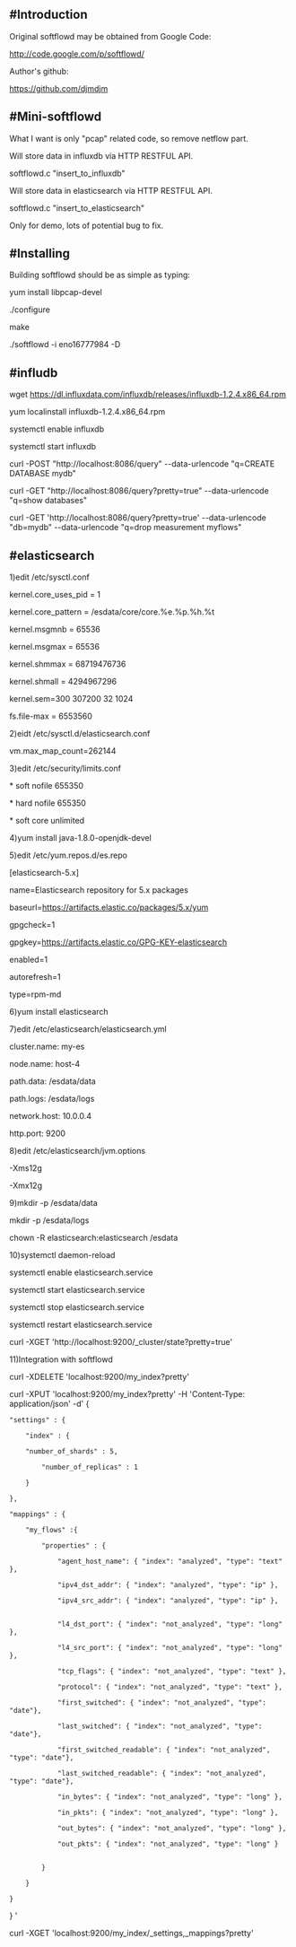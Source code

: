 
#Introduction
------------
Original softflowd may be obtained from Google Code:

http://code.google.com/p/softflowd/

Author's github:

https://github.com/djmdjm

#Mini-softflowd
-------------
What I want is only "pcap" related code, so remove netflow part.

Will store data in influxdb via HTTP RESTFUL API.

softflowd.c "insert_to_influxdb"

Will store data in elasticsearch via HTTP RESTFUL API.

softflowd.c "insert_to_elasticsearch"

Only for demo, lots of potential bug to fix.

#Installing
----------
Building softflowd should be as simple as typing:

yum install libpcap-devel

./configure

make

./softflowd -i eno16777984 -D

#infludb
----------
wget https://dl.influxdata.com/influxdb/releases/influxdb-1.2.4.x86_64.rpm

yum localinstall influxdb-1.2.4.x86_64.rpm

systemctl enable influxdb

systemctl start influxdb

curl -POST "http://localhost:8086/query" --data-urlencode "q=CREATE DATABASE mydb"

curl -GET "http://localhost:8086/query?pretty=true" --data-urlencode "q=show databases"

curl -GET 'http://localhost:8086/query?pretty=true' --data-urlencode "db=mydb" --data-urlencode "q=drop measurement myflows"

#elasticsearch 
----------
1)edit /etc/sysctl.conf

kernel.core_uses_pid = 1

kernel.core_pattern = /esdata/core/core.%e.%p.%h.%t

kernel.msgmnb = 65536

kernel.msgmax = 65536

kernel.shmmax = 68719476736

kernel.shmall = 4294967296

kernel.sem=300  307200  32  1024

fs.file-max = 6553560

2)eidt /etc/sysctl.d/elasticsearch.conf

vm.max_map_count=262144

3)edit /etc/security/limits.conf

\* soft nofile 655350

\* hard nofile 655350

\* soft core  unlimited

4)yum install java-1.8.0-openjdk-devel

5)edit /etc/yum.repos.d/es.repo

[elasticsearch-5.x]

name=Elasticsearch repository for 5.x packages

baseurl=https://artifacts.elastic.co/packages/5.x/yum

gpgcheck=1

gpgkey=https://artifacts.elastic.co/GPG-KEY-elasticsearch

enabled=1

autorefresh=1

type=rpm-md

6)yum install elasticsearch

7)edit /etc/elasticsearch/elasticsearch.yml

cluster.name: my-es

node.name: host-4

path.data: /esdata/data

path.logs: /esdata/logs

network.host: 10.0.0.4

http.port: 9200

8)edit /etc/elasticsearch/jvm.options

-Xms12g

-Xmx12g

9)mkdir -p /esdata/data

mkdir -p /esdata/logs

chown -R elasticsearch:elasticsearch /esdata

10)systemctl daemon-reload

systemctl enable elasticsearch.service

systemctl start elasticsearch.service

systemctl stop elasticsearch.service

systemctl restart elasticsearch.service

curl -XGET 'http://localhost:9200/_cluster/state?pretty=true'


11)Integration with softflowd

curl -XDELETE 'localhost:9200/my_index?pretty'

curl -XPUT 'localhost:9200/my_index?pretty' -H 'Content-Type: application/json' -d'
{
	
	"settings" : {
        
		"index" : {
            
		"number_of_shards" : 5, 
        
	    	"number_of_replicas" : 1 
        
		}
    	
	},
	
	"mappings" : {
	
		"my_flows" :{
	
			"properties" : {
		
				"agent_host_name": { "index": "analyzed", "type": "text" },
		
				"ipv4_dst_addr": { "index": "analyzed", "type": "ip" },
		
				"ipv4_src_addr": { "index": "analyzed", "type": "ip" },
		
				
				"l4_dst_port": { "index": "not_analyzed", "type": "long" },

				"l4_src_port": { "index": "not_analyzed", "type": "long" },

				"tcp_flags": { "index": "not_analyzed", "type": "text" },

				"protocol": { "index": "not_analyzed", "type": "text" },

				"first_switched": { "index": "not_analyzed", "type": "date"},

				"last_switched": { "index": "not_analyzed", "type": "date"},

				"first_switched_readable": { "index": "not_analyzed", "type": "date"},

				"last_switched_readable": { "index": "not_analyzed", "type": "date"},

				"in_bytes": { "index": "not_analyzed", "type": "long" },

				"in_pkts": { "index": "not_analyzed", "type": "long" },

				"out_bytes": { "index": "not_analyzed", "type": "long" },

				"out_pkts": { "index": "not_analyzed", "type": "long" }


			}

		}

	}
}
'

curl -XGET 'localhost:9200/my_index/_settings,_mappings?pretty'

